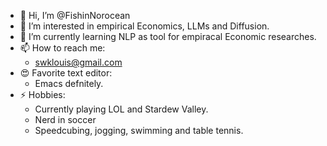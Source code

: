 - 👋 Hi, I’m @FishinNorocean
- 👀 I’m interested in empirical Economics, LLMs and Diffusion.
- 🌱 I’m currently learning NLP as tool for empiracal Economic researches.
- 📫 How to reach me:
  - swklouis@gmail.com
- 😍 Favorite text editor:
  - Emacs defnitely.
- ⚡ Hobbies:
  - Currently playing LOL and Stardew Valley.
  - Nerd in soccer
  - Speedcubing, jogging, swimming and table tennis.

<!---
FishinNorocean/FishinNorocean is a ✨ special ✨ repository because its `README.md` (this file) appears on your GitHub profile.
You can click the Preview link to take a look at your changes.
--->
